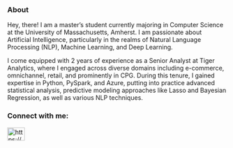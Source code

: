

### About

Hey, there! I am a master’s student currently majoring in Computer Science at the University of Massachusetts, Amherst. I am passionate about Artificial Intelligence, particularly in the realms of Natural Language Processing (NLP), Machine Learning, and Deep Learning.

I come equipped with 2 years of experience as a Senior Analyst at Tiger Analytics, where I engaged across diverse domains including e-commerce, omnichannel, retail, and prominently in CPG. During this tenure, I gained expertise in Python, PySpark, and Azure, putting into practice advanced statistical analysis, predictive modeling approaches like Lasso and Bayesian Regression, as well as various NLP techniques.


<h3 align="left">Connect with me:</h3>
<p align="left">
<a href="https://www.linkedin.com/in/priya-yarrabolu/" target="blank"><img align="center" src="https://raw.githubusercontent.com/rahuldkjain/github-profile-readme-generator/master/src/images/icons/Social/linked-in-alt.svg" alt="https://www.linkedin.com/in/priya-yarrabolu/" height="30" width="40" /></a>
</p>




<!--
**yarrap/yarrap** is a ✨ _special_ ✨ repository because its `README.md` (this file) appears on your GitHub profile.

![logo](https://github.com/yarrap/yarrap/blob/main/Data%20science.jpg)

Here are some ideas to get you started:

- 🔭 I’m currently working on ...
- 🌱 I’m currently learning ...
- 👯 I’m looking to collaborate on ...
- 🤔 I’m looking for help with ...
- 💬 Ask me about ...
- 📫 How to reach me: ...
- 😄 Pronouns: ...
- ⚡ Fun fact: ...
-->
